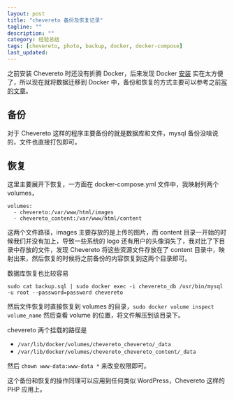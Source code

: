 ```yaml
---
layout: post
title: "chevereto 备份及恢复记录"
tagline: ""
description: ""
category: 经验总结
tags: [chevereto, photo, backup, docker, docker-compose]
last_updated:
---
```


之前安装 Chevereto 时还没有折腾 Docker，后来发现 Docker [安装](https://github.com/einverne/dockerfile/tree/master/chevereto) 实在太方便了，所以现在就将数据迁移到 Docker 中，备份和恢复的方式主要可以参考之前[写的文章](/post/2018/03/docker-related-backup.html)。

## 备份

对于 Chevereto 这样的程序主要备份的就是数据库和文件，mysql 备份没啥说的，文件也直接打包即可。


## 恢复
这里主要展开下恢复，一方面在 docker-compose.yml 文件中，我映射列两个 volumes，

    volumes:
      - chevereto:/var/www/html/images
      - chevereto_content:/var/www/html/content

这两个文件路径，images 主要存放的是上传的图片，而 content 目录一开始的时候我们并没有加上，导致一些系统的 logo 还有用户的头像消失了，我对比了下目录中存放的文件，发现 Chevereto 将这些资源文件存放在了 content 目录中，映射出来，然后恢复的时候将之前备份的内容恢复到这两个目录即可。

数据库恢复也比较容易

    sudo cat backup.sql | sudo docker exec -i chevereto_db /usr/bin/mysql -u root --password=password chevereto

然后文件恢复时直接恢复到 volumes 的目录，`sudo docker volume inspect volume_name` 然后查看 volume 的位置，将文件解压到该目录下。

chevereto 两个挂载的路径是

- `/var/lib/docker/volumes/chevereto_chevereto/_data`
- `/var/lib/docker/volumes/chevereto_chevereto_content/_data`


然后 `chown www-data:www-data *` 来改变权限即可。

这个备份和恢复的操作同理可以应用到任何类似 WordPress，Chevereto 这样的 PHP 应用上。


